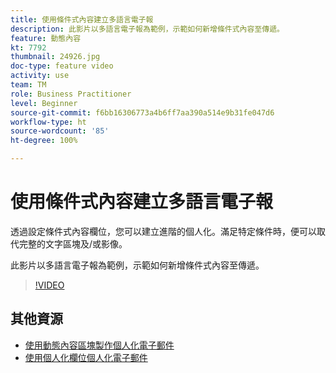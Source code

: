 ```yaml
---
title: 使用條件式內容建立多語言電子報
description: 此影片以多語言電子報為範例，示範如何新增條件式內容至傳遞。
feature: 動態內容
kt: 7792
thumbnail: 24926.jpg
doc-type: feature video
activity: use
team: TM
role: Business Practitioner
level: Beginner
source-git-commit: f6bb16306773a4b6ff7aa390a514e9b31fe047d6
workflow-type: ht
source-wordcount: '85'
ht-degree: 100%

---
```



# 使用條件式內容建立多語言電子報

透過設定條件式內容欄位，您可以建立進階的個人化。滿足特定條件時，便可以取代完整的文字區塊及/或影像。

此影片以多語言電子報為範例，示範如何新增條件式內容至傳遞。

>[!VIDEO](https://video.tv.adobe.com/v/24926?quality=12)

## 其他資源

* [使用動態內容區塊製作個人化電子郵件](/help/content-creation/personalize-using-dynamic-content-blocks.md)
* [使用個人化欄位個人化電子郵件](/help/content-creation/personalize-emails-using-personalization-fields.md)
